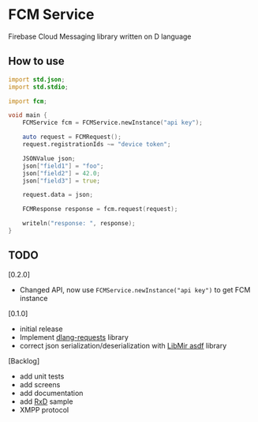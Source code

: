# FCM Service
Firebase Cloud Messaging library written on D language


## How to use

```D
import std.json;
import std.stdio;

import fcm;

void main {
	FCMService fcm = FCMService.newInstance("api key");

	auto request = FCMRequest();
	request.registrationIds ~= "device token";

	JSONValue json;
	json["field1"] = "foo";
	json["field2"] = 42.0;
	json["field3"] = true;

	request.data = json;

	FCMResponse response = fcm.request(request);

	writeln("response: ", response);
}
```

## TODO
[0.2.0]
* Changed API, now use `FCMService.newInstance("api key")` to get FCM instance

[0.1.0]
* initial release
* Implement [dlang-requests](https://github.com/ikod/dlang-requests) library
* correct json serialization/deserialization with [LibMir asdf](https://github.com/libmir/asdf) library

[Backlog]
* add unit tests
* add screens
* add documentation
* add [RxD](https://github.com/lempiji/rx) sample
* XMPP protocol
